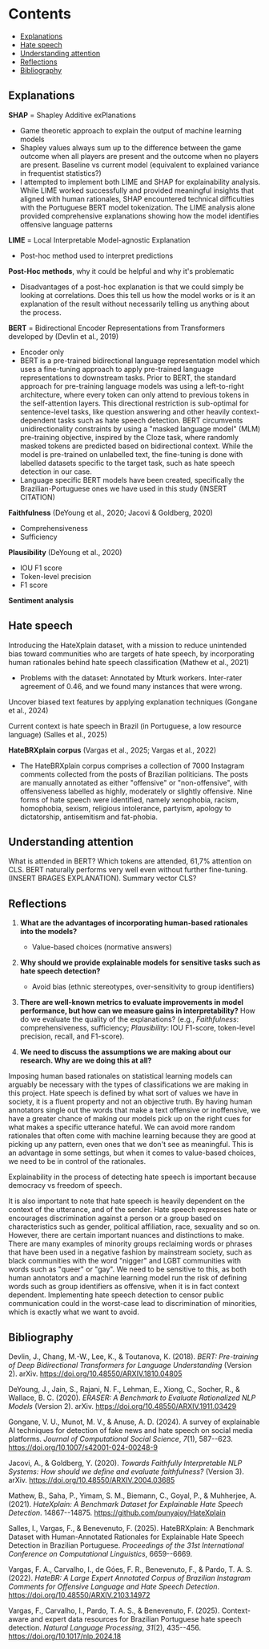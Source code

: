 # Contents

- [Explanations](#explanations)
- [Hate speech](#hate-speech)
- [Understanding attention](#understanding-attention)
- [Reflections](#reflections)
- [Bibliography](#bibliography)

## Explanations

**SHAP** = Shapley Additive exPlanations

- Game theoretic approach to explain the output of machine learning models
- Shapley values always sum up to the difference between the game outcome when all players are present and the outcome when no players are present. Baseline vs current model (equivalent to explained variance in frequentist statistics?)
- I attempted to implement both LIME and SHAP for explainability analysis. While LIME worked successfully and provided meaningful insights that aligned with human rationales, SHAP encountered technical difficulties with the Portuguese BERT model tokenization. The LIME analysis alone provided comprehensive explanations showing how the model identifies offensive language patterns

**LIME** = Local Interpretable Model-agnostic Explanation

- Post-hoc method used to interpret predictions

**Post-Hoc methods**, why it could be helpful and why it's problematic

- Disadvantages of a post-hoc explanation is that we could simply be looking at correlations. Does this tell us how the model works or is it an explanation of the result without necessarily telling us anything about the process.

**BERT** = Bidirectional Encoder Representations from Transformers developed by (Devlin et al., 2019)

- Encoder only
- BERT is a pre-trained bidirectional language representation model which uses a fine-tuning approach to apply pre-trained language representations to downstream tasks. Prior to BERT, the standard approach for pre-training language models was using a left-to-right architecture, where every token can only attend to previous tokens in the self-attention layers. This directional restriction is sub-optimal for sentence-level tasks, like question answering and other heavily context-dependent tasks such as hate speech detection. BERT circumvents unidirectionality constraints by using a "masked language model" (MLM) pre-training objective, inspired by the Cloze task, where randomly masked tokens are predicted based on bidirectional context. While the model is pre-trained on unlabelled text, the fine-tuning is done with labelled datasets specific to the target task, such as hate speech detection in our case.
- Language specific BERT models have been created, specifically the Brazilian-Portuguese ones we have used in this study (INSERT CITATION)

**Faithfulness** (DeYoung et al., 2020; Jacovi & Goldberg, 2020)

- Comprehensiveness
- Sufficiency

**Plausibility** (DeYoung et al., 2020)

- IOU F1 score
- Token-level precision
- F1 score

**Sentiment analysis**

## Hate speech

Introducing the HateXplain dataset, with a mission to reduce unintended bias toward communities who are targets of hate speech, by incorporating human rationales behind hate speech classification (Mathew et al., 2021)

- Problems with the dataset: Annotated by Mturk workers. Inter-rater agreement of 0.46, and we found many instances that were wrong.

Uncover biased text features by applying explanation techniques (Gongane et al., 2024)

Current context is hate speech in Brazil (in Portuguese, a low resource language) (Salles et al., 2025)

**HateBRXplain corpus** (Vargas et al., 2025; Vargas et al., 2022)

- The HateBRXplain corpus comprises a collection of 7000 Instagram comments collected from the posts of Brazilian politicians. The posts are manually annotated as either "offensive" or "non-offensive", with offensiveness labelled as highly, moderately or slightly offensive. Nine forms of hate speech were identified, namely xenophobia, racism, homophobia, sexism, religious intolerance, partyism, apology to dictatorship, antisemitism and fat-phobia.

## Understanding attention

What is attended in BERT? Which tokens are attended, 61,7% attention on CLS. BERT naturally performs very well even without further fine-tuning. (INSERT BRAGES EXPLANATION). Summary vector CLS?

## Reflections

1. **What are the advantages of incorporating human-based rationales into the models?**
   - Value-based choices (normative answers)

2. **Why should we provide explainable models for sensitive tasks such as hate speech detection?**
   - Avoid bias (ethnic stereotypes, over-sensitivity to group identifiers)

3. **There are well-known metrics to evaluate improvements in model performance, but how can we measure gains in interpretability?** How do we evaluate the quality of the explanations? (e.g., *Faithfulness*: comprehensiveness, sufficiency; *Plausibility*: IOU F1-score, token-level precision, recall, and F1-score).

4. **We need to discuss the assumptions we are making about our research. Why are we doing this at all?**

Imposing human based rationales on statistical learning models can arguably be necessary with the types of classifications we are making in this project. Hate speech is defined by what sort of values we have in society, it is a fluent property and not an objective truth. By having human annotators single out the words that make a text offensive or inoffensive, we have a greater chance of making our models pick up on the right cues for what makes a specific utterance hateful. We can avoid more random rationales that often come with machine learning because they are good at picking up any pattern, even ones that we don't see as meaningful. This is an advantage in some settings, but when it comes to value-based choices, we need to be in control of the rationales.

Explainability in the process of detecting hate speech is important because democracy vs freedom of speech.

It is also important to note that hate speech is heavily dependent on the context of the utterance, and of the sender. Hate speech expresses hate or encourages discrimination against a person or a group based on characteristics such as gender, political affiliation, race, sexuality and so on. However, there are certain important nuances and distinctions to make. There are many examples of minority groups reclaiming words or phrases that have been used in a negative fashion by mainstream society, such as black communities with the word "nigger" and LGBT communities with words such as "queer" or "gay". We need to be sensitive to this, as both human annotators and a machine learning model run the risk of defining words such as group identifiers as offensive, when it is in fact context dependent. Implementing hate speech detection to censor public communication could in the worst-case lead to discrimination of minorities, which is exactly what we want to avoid.

## Bibliography

Devlin, J., Chang, M.-W., Lee, K., & Toutanova, K. (2018). *BERT: Pre-training of Deep Bidirectional Transformers for Language Understanding* (Version 2). arXiv. https://doi.org/10.48550/ARXIV.1810.04805

DeYoung, J., Jain, S., Rajani, N. F., Lehman, E., Xiong, C., Socher, R., & Wallace, B. C. (2020). *ERASER: A Benchmark to Evaluate Rationalized NLP Models* (Version 2). arXiv. https://doi.org/10.48550/ARXIV.1911.03429

Gongane, V. U., Munot, M. V., & Anuse, A. D. (2024). A survey of explainable AI techniques for detection of fake news and hate speech on social media platforms. *Journal of Computational Social Science*, *7*(1), 587--623. https://doi.org/10.1007/s42001-024-00248-9

Jacovi, A., & Goldberg, Y. (2020). *Towards Faithfully Interpretable NLP Systems: How should we define and evaluate faithfulness?* (Version 3). arXiv. https://doi.org/10.48550/ARXIV.2004.03685

Mathew, B., Saha, P., Yimam, S. M., Biemann, C., Goyal, P., & Muhherjee, A. (2021). *HateXplain: A Benchmark Dataset for Explainable Hate Speech Detection*. 14867--14875. https://github.com/punyajoy/HateXplain

Salles, I., Vargas, F., & Benevenuto, F. (2025). HateBRXplain: A Benchmark Dataset with Human-Annotated Rationales for Explainable Hate Speech Detection in Brazilian Portuguese. *Proceedings of the 31st International Conference on Computational Linguistics*, 6659--6669.

Vargas, F. A., Carvalho, I., de Góes, F. R., Benevenuto, F., & Pardo, T. A. S. (2022). *HateBR: A Large Expert Annotated Corpus of Brazilian Instagram Comments for Offensive Language and Hate Speech Detection*. https://doi.org/10.48550/ARXIV.2103.14972

Vargas, F., Carvalho, I., Pardo, T. A. S., & Benevenuto, F. (2025). Context-aware and expert data resources for Brazilian Portuguese hate speech detection. *Natural Language Processing*, *31*(2), 435--456. https://doi.org/10.1017/nlp.2024.18